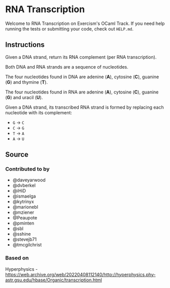 # RNA Transcription

Welcome to RNA Transcription on Exercism's OCaml Track.
If you need help running the tests or submitting your code, check out `HELP.md`.

## Instructions

Given a DNA strand, return its RNA complement (per RNA transcription).

Both DNA and RNA strands are a sequence of nucleotides.

The four nucleotides found in DNA are adenine (**A**), cytosine (**C**), guanine (**G**) and thymine (**T**).

The four nucleotides found in RNA are adenine (**A**), cytosine (**C**), guanine (**G**) and uracil (**U**).

Given a DNA strand, its transcribed RNA strand is formed by replacing each nucleotide with its complement:

- `G` -> `C`
- `C` -> `G`
- `T` -> `A`
- `A` -> `U`

## Source

### Contributed to by

- @daveyarwood
- @dvberkel
- @iHiD
- @ismaelga
- @kytrinyx
- @marionebl
- @mziener
- @Peaupote
- @pminten
- @sbl
- @sshine
- @stevejb71
- @tmcgilchrist

### Based on

Hyperphysics - https://web.archive.org/web/20220408112140/http://hyperphysics.phy-astr.gsu.edu/hbase/Organic/transcription.html